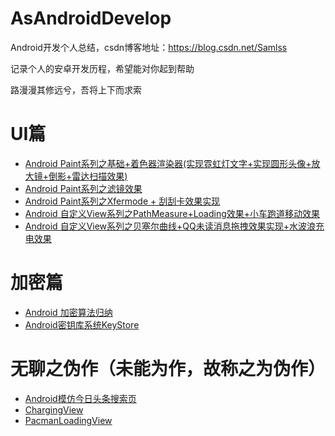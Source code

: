 # AsAndroidDevelop
Android开发个人总结，csdn博客地址：https://blog.csdn.net/Samlss

记录个人的安卓开发历程，希望能对你起到帮助

路漫漫其修远兮，吾将上下而求索

# UI篇
* [Android Paint系列之基础+着色器渲染器(实现霓虹灯文字+实现圆形头像+放大镜+倒影+雷达扫描效果)](https://blog.csdn.net/samlss/article/details/80807110)
* [Android Paint系列之滤镜效果](https://blog.csdn.net/samlss/article/details/80781575)
* [Android Paint系列之Xfermode + 刮刮卡效果实现](https://blog.csdn.net/samlss/article/details/80798023)
* [Android 自定义View系列之PathMeasure+Loading效果+小车跑道移动效果](https://blog.csdn.net/samlss/article/details/80860580)
* [Android 自定义View系列之贝塞尔曲线+QQ未读消息拖拽效果实现+水波浪充电效果](https://blog.csdn.net/samlss/article/details/80840199)

# 加密篇
* [Android 加密算法归纳](https://blog.csdn.net/samlss/article/details/80781678)
* [Android密钥库系统KeyStore](https://blog.csdn.net/samlss/article/details/80781640)

  
  
# 无聊之伪作（未能为作，故称之为伪作）
* [Android模仿今日头条搜索页](https://github.com/samlss/SearchPage)
* [ChargingView](https://github.com/samlss/ChargingView)
* [PacmanLoadingView](https://github.com/samlss/PacmanLoadingView)
